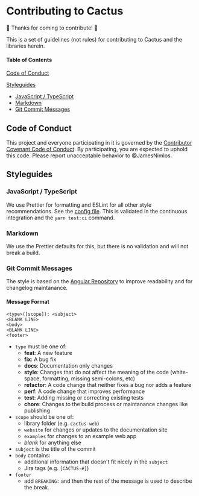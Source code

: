 # Contributing to Cactus

🖖 Thanks for coming to contribute! 💯

This is a set of guidelines (not rules) for contributing to Cactus and the libraries herein.

#### Table of Contents

[Code of Conduct](#code-of-conduct)

[Styleguides](#styleguides)

- [JavaScript / TypeScript](#javascript-typescript)
- [Markdown](#markdown)
- [Git Commit Messages](#git-commit-messages)

## Code of Conduct

This project and everyone participating in it is governed by the [Contributor Covenant Code of Conduct](./CODE_OF_CONDUCT.md). By participating, you are expected to uphold this code. Please report unacceptable behavior to @JamesNimlos.

## Styleguides

### JavaScript / TypeScript

We use Prettier for formatting and ESLint for all other style recommendations. See the [config file](./eslintrc). This is validated in the continuous integration and the `yarn test:ci` command.

### Markdown

We use the Prettier defaults for this, but there is no validation and will not break a build.

### Git Commit Messages

The style is based on the [Angular Repository](https://github.com/angular/angular.js/blob/master/DEVELOPERS.md#commits) to improve readability and for changelog maintanance.

#### Message Format

```
<type>([scope]): <subject>
<BLANK LINE>
<body>
<BLANK LINE>
<footer>
```

- `type` must be one of:
  - **feat**: A new feature
  - **fix**: A bug fix
  - **docs**: Documentation only changes
  - **style**: Changes that do not affect the meaning of the code (white-space, formatting, missing semi-colons, etc)
  - **refactor**: A code change that neither fixes a bug nor adds a feature
  - **perf**: A code change that improves performance
  - **test**: Adding missing or correcting existing tests
  - **chore**: Changes to the build process or maintanance changes like publishing
- `scope` should be one of:
  - library folder (e.g. `cactus-web`)
  - `website` for changes or updates to the documentation site
  - `examples` for changes to an example web app
  - _blank_ for anything else
- `subject` is the title of the commit
- `body` contains:
  - additional information that doesn't fit nicely in the `subject`
  - Jira tags (e.g. `[CACTUS-#]`)
- `footer`
  - add `BREAKING:` and then the rest of the message is used to describe the break.
